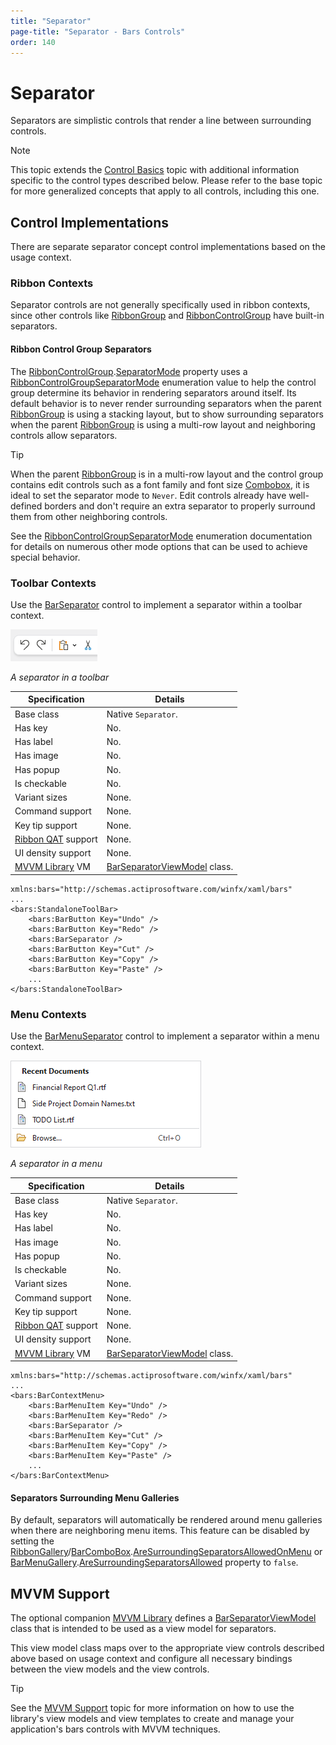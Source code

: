```yaml
---
title: "Separator"
page-title: "Separator - Bars Controls"
order: 140
---
```

# Separator

Separators are simplistic controls that render a line between surrounding controls.

> [!NOTE]
> This topic extends the [Control Basics](control-basics.md) topic with additional information specific to the control types described below.  Please refer to the base topic for more generalized concepts that apply to all controls, including this one.

## Control Implementations

There are separate separator concept control implementations based on the usage context.

### Ribbon Contexts

Separator controls are not generally specifically used in ribbon contexts, since other controls like [RibbonGroup](xref:@ActiproUIRoot.Controls.Bars.RibbonGroup) and [RibbonControlGroup](xref:@ActiproUIRoot.Controls.Bars.RibbonControlGroup) have built-in separators.

#### Ribbon Control Group Separators

The [RibbonControlGroup](xref:@ActiproUIRoot.Controls.Bars.RibbonControlGroup).[SeparatorMode](xref:@ActiproUIRoot.Controls.Bars.RibbonControlGroup.SeparatorMode) property uses a [RibbonControlGroupSeparatorMode](xref:@ActiproUIRoot.Controls.Bars.RibbonControlGroupSeparatorMode) enumeration value to help the control group determine its behavior in rendering separators around itself.  Its default behavior is to never render surrounding separators when the parent [RibbonGroup](xref:@ActiproUIRoot.Controls.Bars.RibbonGroup) is using a stacking layout, but to show surrounding separators when the parent [RibbonGroup](xref:@ActiproUIRoot.Controls.Bars.RibbonGroup) is using a multi-row layout and neighboring controls allow separators.

> [!TIP]
> When the parent [RibbonGroup](xref:@ActiproUIRoot.Controls.Bars.RibbonGroup) is in a multi-row layout and the control group contains edit controls such as a font family and font size [Combobox](combobox.md), it is ideal to set the separator mode to `Never`.  Edit controls already have well-defined borders and don't require an extra separator to properly surround them from other neighboring controls.

See the [RibbonControlGroupSeparatorMode](xref:@ActiproUIRoot.Controls.Bars.RibbonControlGroupSeparatorMode) enumeration documentation for details on numerous other mode options that can be used to achieve special behavior.

### Toolbar Contexts

Use the [BarSeparator](xref:@ActiproUIRoot.Controls.Bars.BarSeparator) control to implement a separator within a toolbar context.

![Screenshot](../images/separator.png)

*A separator in a toolbar*

| Specification | Details |
|-----|-----|
| Base class | Native `Separator`. |
| Has key | No. |
| Has label | No. |
| Has image | No. |
| Has popup | No. |
| Is checkable | No. |
| Variant sizes | None. |
| Command support | None. |
| Key tip support | None. |
| [Ribbon QAT](../ribbon-features/quick-access-toolbar.md) support | None. |
| UI density support | None. |
| [MVVM Library](../mvvm-support.md) VM | [BarSeparatorViewModel](xref:@ActiproUIRoot.Controls.Bars.Mvvm.BarSeparatorViewModel) class. |

```xaml
xmlns:bars="http://schemas.actiprosoftware.com/winfx/xaml/bars"
...
<bars:StandaloneToolBar>
	<bars:BarButton Key="Undo" />
	<bars:BarButton Key="Redo" />
	<bars:BarSeparator />
	<bars:BarButton Key="Cut" />
	<bars:BarButton Key="Copy" />
	<bars:BarButton Key="Paste" />
	...
</bars:StandaloneToolBar>
```

### Menu Contexts

Use the [BarMenuSeparator](xref:@ActiproUIRoot.Controls.Bars.BarMenuSeparator) control to implement a separator within a menu context.

![Screenshot](../images/menu-with-heading.png)

*A separator in a menu*

| Specification | Details |
|-----|-----|
| Base class | Native `Separator`. |
| Has key | No. |
| Has label | No. |
| Has image | No. |
| Has popup | No. |
| Is checkable | No. |
| Variant sizes | None. |
| Command support | None. |
| Key tip support | None. |
| [Ribbon QAT](../ribbon-features/quick-access-toolbar.md) support | None. |
| UI density support | None. |
| [MVVM Library](../mvvm-support.md) VM | [BarSeparatorViewModel](xref:@ActiproUIRoot.Controls.Bars.Mvvm.BarSeparatorViewModel) class. |

```xaml
xmlns:bars="http://schemas.actiprosoftware.com/winfx/xaml/bars"
...
<bars:BarContextMenu>
	<bars:BarMenuItem Key="Undo" />
	<bars:BarMenuItem Key="Redo" />
	<bars:BarSeparator />
	<bars:BarMenuItem Key="Cut" />
	<bars:BarMenuItem Key="Copy" />
	<bars:BarMenuItem Key="Paste" />
	...
</bars:BarContextMenu>
```

#### Separators Surrounding Menu Galleries

By default, separators will automatically be rendered around menu galleries when there are neighboring menu items.  This feature can be disabled by setting the [RibbonGallery](xref:@ActiproUIRoot.Controls.Bars.RibbonGallery)/[BarComboBox](xref:@ActiproUIRoot.Controls.Bars.BarComboBox).[AreSurroundingSeparatorsAllowedOnMenu](xref:@ActiproUIRoot.Controls.Bars.Primitives.BarMenuGalleryHostBase.AreSurroundingSeparatorsAllowedOnMenu) or [BarMenuGallery](xref:@ActiproUIRoot.Controls.Bars.BarMenuGallery).[AreSurroundingSeparatorsAllowed](xref:@ActiproUIRoot.Controls.Bars.BarMenuGallery.AreSurroundingSeparatorsAllowed) property to `false`.

## MVVM Support

The optional companion [MVVM Library](../mvvm-support.md) defines a [BarSeparatorViewModel](xref:@ActiproUIRoot.Controls.Bars.Mvvm.BarSeparatorViewModel) class that is intended to be used as a view model for separators.

This view model class maps over to the appropriate view controls described above based on usage context and configure all necessary bindings between the view models and the view controls.

> [!TIP]
> See the [MVVM Support](../mvvm-support.md) topic for more information on how to use the library's view models and view templates to create and manage your application's bars controls with MVVM techniques.
